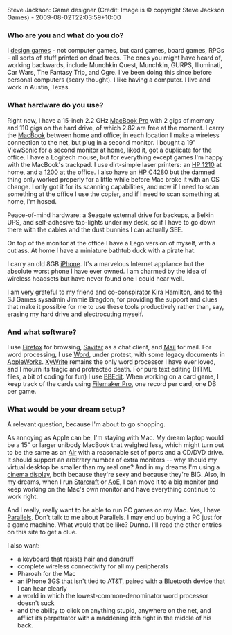 Steve Jackson: Game designer (Credit: Image is © copyright Steve Jackson Games) - 2009-08-02T22:03:59+10:00

### Who are you and what do you do?

I [design games](http://sjgames.com/ "The official Steve Jackson Games website.") - not computer games, but card games, board games, RPGs - all sorts of stuff printed on dead trees. The ones you might have heard of, working backwards, include Munchkin Quest, Munchkin, GURPS, Illuminati, Car Wars, The Fantasy Trip, and Ogre. I've been doing this since before personal computers (scary thought). I like having a computer. I live and work in Austin, Texas.

### What hardware do you use?

Right now, I have a 15-inch 2.2 GHz [MacBook Pro][macbook-pro] with 2 gigs of memory and 110 gigs on the hard drive, of which 2.82 are free at the moment. I carry the [MacBook][] between home and office; in each location I make a wireless connection to the net, but plug in a second monitor. I bought a 19" ViewSonic for a second monitor at home, liked it, got a duplicate for the office. I have a Logitech mouse, but for everything except games I'm happy with the MacBook's trackpad. I use dirt-simple laser printers: an [HP 1210][laserjet-cp1210] at home, and a [1200][laserjet-1200] at the office. I also have an [HP C4280][photosmart-c4280] but the damned thing only worked properly for a little while before Mac broke it with an OS change. I only got it for its scanning capabilities, and now if I need to scan something at the office I use the copier, and if I need to scan something at home, I'm hosed.

Peace-of-mind hardware: a Seagate external drive for backups, a Belkin UPS, and self-adhesive tap-lights under my desk, so if I have to go down there with the cables and the dust bunnies I can actually SEE.

On top of the monitor at the office I have a Lego version of myself, with a cutlass. At home I have a miniature bathtub duck with a pirate hat.

I carry an old 8GB [iPhone][]. It's a marvelous Internet appliance but the absolute worst phone I have ever owned. I am charmed by the idea of wireless headsets but have never found one I could hear well.

I am very grateful to my friend and co-conspirator Kira Hamilton, and to the SJ Games sysadmin Jimmie Bragdon, for providing the support and clues that make it possible for me to use these tools productively rather than, say, erasing my hard drive and electrocuting myself.

### And what software?

I use [Firefox][] for browsing, [Savitar][] as a chat client, and [Mail][] for mail. For word processing, I use [Word][], under protest, with some legacy documents in [AppleWorks][]. [XyWrite][] remains the only word processor I have ever loved, and I mourn its tragic and protracted death. For pure text editing (HTML files, a bit of coding for fun) I use [BBEdit][]. When working on a card game, I keep track of the cards using [Filemaker Pro][filemaker-pro], one record per card, one DB per game.

### What would be your dream setup?

A relevant question, because I'm about to go shopping.

As annoying as Apple can be, I'm staying with Mac. My dream laptop would be a 15" or larger unibody MacBook that weighed less, which might turn out to be the same as an [Air][macbook-air] with a reasonable set of ports and a CD/DVD drive. It should support an arbitrary number of extra monitors -- why should my virtual desktop be smaller than my real one? And in my dreams I'm using a [cinema display][cinema-display], both because they're sexy and because they're BIG. Also, in my dreams, when I run [Starcraft][] or [AoE][age-of-empires], I can move it to a big monitor and keep working on the Mac's own monitor and have everything continue to work right.

And I really, really want to be able to run PC games on my Mac. Yes, I have [Parallels][parallels-desktop]. Don't talk to me about Parallels. I may end up buying a PC just for a game machine. What would that be like? Dunno. I'll read the other entries on this site to get a clue.

I also want:

* a keyboard that resists hair and dandruff
* complete wireless connectivity for all my peripherals
* Pharoah for the Mac
* an iPhone 3GS that isn't tied to AT&T, paired with a Bluetooth device that I can hear clearly
* a world in which the lowest-common-denominator word processor doesn't suck
* and the ability to click on anything stupid, anywhere on the net, and afflict its perpetrator with a maddening itch right in the middle of his back.

[macbook-pro]: http://www.apple.com/macbookpro/ "The popular Intel-based Mac laptop."
[macbook]: http://www.apple.com/macbook/ "The consumer Mac laptop."
[laserjet-cp1210]: http://h10010.www1.hp.com/wwpc/us/en/sm/WF05a/18972-18972-3328060-15077-3328070-3422474.html "A colour laser printer."
[laserjet-1200]: http://h10010.www1.hp.com/wwpc/us/en/sm/WF10a/18972-18972-3328059-14638-3328066-29789.html "A black and white laser printer."
[photosmart-c4280]: http://h10010.www1.hp.com/wwpc/ca/en/sm/WF10a/12144670-12145036-12145202-12145202-12430864-80134444.html "An all-in-one printer/scanner/copier."
[iphone]: http://www.apple.com/iphone/ "C'mon, you know what this is."
[firefox]: http://mozilla.com/firefox/ "The very popular open source web browser."
[savitar]: http://www.heynow.com/savitar/ "A MUD/MUSH/MOO client for the Mac."
[mail]: http://www.apple.com/macosx/features/mail.html "The default Mac OS X mail client."
[word]: http://office.microsoft.com/en-us/word/ "A popular document editor."
[appleworks]: http://en.wikipedia.org/wiki/AppleWorks "An old office suite for the Mac."
[xywrite]: http://en.wikipedia.org/wiki/XyWrite "An old word processor for DOS and Windows."
[bbedit]: http://barebones.com/products/bbedit/ "A rather popular text editor for the Mac."
[filemaker-pro]: http://filemaker.com/products/filemaker-pro/ "A database application."
[macbook-air]: http://www.apple.com/macbookair/ "The super-thin Intel-based Mac laptop."
[cinema-display]: http://www.apple.com/displays/cinema/ "The LCD display line."
[starcraft]: http://www.blizzard.com/us/starcraft/ "An immensely popular sci-fi RTS game."
[age-of-empires]: http://www.microsoft.com/games/empires/ "An RTS game spanning 10,000 years of history."
[parallels-desktop]: http://www.parallels.com/products/desktop/ "A PC emulator for the Mac."

